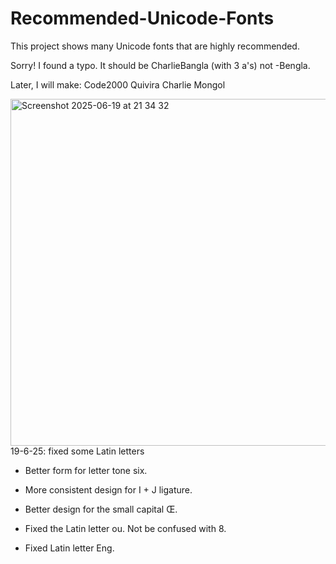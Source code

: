 # Recommended-Unicode-Fonts
This project shows many Unicode fonts that are highly recommended.

Sorry! I found a typo. It should be CharlieBangla (with 3 a's) not -Bengla.

Later, I will make:
Code2000
Quivira
Charlie Mongol

<img width="555" alt="Screenshot 2025-06-19 at 21 34 32" src="https://github.com/user-attachments/assets/53a3d9e0-2f7f-40a2-a525-052677e5393b" />
19-6-25: fixed some Latin letters

* Better form for letter tone six.
  
* More consistent design for I + J ligature.
  
* Better design for the small capital Œ.
  
* Fixed the Latin letter ou. Not be confused with 8.
  
* Fixed Latin letter Eng.
